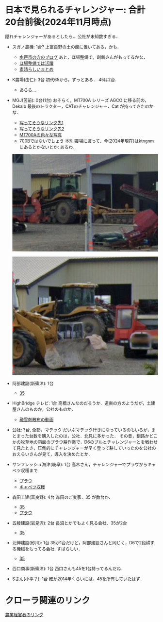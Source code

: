 # 日本で見られるチャレンジャー: 合計 20台前後(2024年11月時点)

隠れチャレンジャーがあるとしたら...
公社が未知数すぎる．

- スガノ農機: 1台?
    上富良野の土の館に置いてある，かも．
    - [水戸市の方のブログ](https://oba-shima.mito-city.com/2016/03/31/caterpillar-challenger/)
    あと，ほ場整備で，創新さんがもってるかな．
    - [ほ場整備では活躍](https://www.sugano-soushin.co.jp/page/page000055.html)
    - [素晴らしいまとめ](https://www.sugano-soushin.co.jp/page/page000086.html)

- K農場(由仁): 3台
初代65から，ずっとある．
45は2台.
    - [あらら... ](https://twitter.com/kuroushi/status/887507545224392704)

- MGJ(苫前): 0台(1台)
おそらく，MT700A シリーズ
AGCO に移る前の，Dekalb 最後のトラクター，CATのチャレンジャー．Cat が持ってきたのかな．
    - [写ってそうなリンク先1](https://www.city.fukagawa.lg.jp/cms/section/osamunai/uo2pli0000015ikz-att/uo2pli0000019n3e.pdf)
    - [写ってそうなリンク先2](https://sun-green.co.jp/sys/wp-content/uploads/2019/12/72-01.pdf)
    - [MT700Aの色々な写真](https://www.proxibid.com/lotinformation/53772864/caterpillar-challenger-mt735-mt745-mt755-mt765-85e-mt900b-mt800c-mt900cb-brochures)
    - [700Bではないでしょう](https://www.kellytractor.com/eng/images/pdf/agriculture/rubbertired_tractors/mt700b_brochure.pdf)
    本別I農場に渡って、今(2024年現在)はktngnmにあるとかないとか: あるわ．
    
    ![](./img/kitanaga_mt745A.png)
    
    ![](./img/kitanaga_MT745A_2.png)

- 阿部建設(新篠津): 1台
    - [35](http://abekensetu.com/machine/machine_gallery/dsc00508/)

- HighBridge テレビ: 1台
高橋さんなのだろうか．道東の方のようだが，土建屋さんのものか，公社のものか．
    - [融雪剤散布の動画](https://www.youtube.com/watch?v=Y9tr940yfk4) 

- 公社: ?台, 全部，マテック
だいぶマテック行きになっているのもいるが，まとまった台数を購入したのは，公社．北見に多かった．
その昔，釧路かどこかの牧草地の斜面のプラウ耕作業で，D6のブルとチャレンジャーとを戦わせて見たとき，圧倒的にチャレンジャーが早く登って耕していったのを公社のおえらいさんが見て，導入を決めたとか．

- サンフレッシュ海津(岐阜): 1台
高木さん，チャレンジャーでプラウからキャベツ収穫まで
    - [プラウ](https://www.youtube.com/watch?v=AzmqBlvSuJM)
    - [キャベツ収穫](https://www.youtube.com/watch?v=oLu0TW718IU&t=18s)

- 森田工建(富良野): 4台
森田のご実家．35 が数台か．
    - [35](https://moritakouken.com/recruit/)
    - [プラウ](https://www.instagram.com/p/CuqHP7tyrIr/?img_index=1)

- 五稜建設(岩見沢): 2台
長沼とかでもよく見る会社．35が2台
    - [35](https://www.goryou-kensetsu.com/)

- 北伸建設(砂川): 1台
35が1台だけど，阿部建設さんと同じく，D6で2段耕する機械をもってる会社. 
すばらしい．
    - [35](https://www.hks.co.jp/business/machinery/list/)

- 西口商事(新篠津): 1台
西口さんも45を1台持ってるんだね．

- Sさん(小平？): 1台
確か2014年くらいには，45を所有していたはず．

# クローラ関連のリンク
[農業経営者のリンク](https://agri-biz.jp/item/content/pdf/8179)
